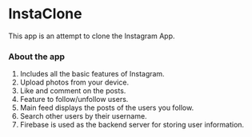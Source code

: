 # InstaClone
This app is an attempt to clone the Instagram App.
### About the app
1. Includes all the basic features of Instagram.
2. Upload photos from your device.
3. Like and comment on the posts.
4. Feature to follow/unfollow users.
5. Main feed displays the posts of the users you follow.
6. Search other users by their username. 
7. Firebase is used as the backend server for storing user information.
